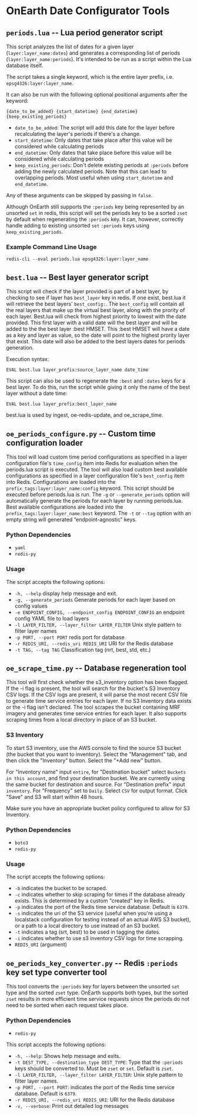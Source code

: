 # OnEarth Date Configurator Tools

## `periods.lua` -- Lua period generator script

This script analyzes the list of dates for a given layer (`layer:layer_name:dates`) and generates a corresponding list of periods
(`layer:layer_name:periods`). It's intended to be run as a script within the Lua database itself.

The script takes a single keyword, which is the entire layer prefix, i.e. `epsg4326:layer:layer_name`.

It can also be run with the following optional positional arguments after the keyword:

`{date_to_be_added} {start_datetime} {end_datetime} {keep_existing_periods}`

- `date_to_be_added`: The script will add this date for the layer before recalculating the layer's periods if there's a change.
- `start_datetime`: Only dates that take place after this value will be considered while calculating periods
- `end_datetime`: Only dates that take place before this value will be considered while calculating periods
- `keep_existing_periods`: Don't delete existing periods at `:periods` before adding the newly calculated periods. Note that this can lead to overlapping periods. Most useful when using `start_datetime` and `end_datetime`.

Any of these arguments can be skipped by passing in `false`.

Although OnEarth still supports the `:periods` key being represented by an unsorted `set` in redis, this script will set the periods key to be a sorted `zset` by default when regenerating the `:periods` key. It can, however, correctly handle adding to existing unsorted `set` `:periods` keys using `keep_existing_periods`.

### Example Command Line Usage

`redis-cli --eval periods.lua epsg4326:layer:layer_name`

## `best.lua` -- Best layer generator script

This script will check if the layer provided is part of a best layer, by checking to see if layer has `best_layer` key in redis. If one exist, best.lua it will retrieve the best layers' `best_config:`. The `best_config` will contain all the real layers that make up the virtual best layer, along with the prority of each layer. Best.lua will check from highest priority to lowest with the date provided. This first layer with a valid date will the best layer and will be added to the the best layer :best HMSET. This :best HMSET will have a date as a key and layer as value, so the date will point to the highest prority layer that exist. This date will also be added to the best layers dates for periods generation.   

Execution syntax:

```EVAL best.lua layer_prefix:source_layer_name date_time```

This script can also be used to regenerate the `:best` and `:dates` keys for a best layer. To do this, run the script while giving it only the name of the best layer without a date time:

```EVAL best.lua layer_prefix:best_layer_name```

best.lua is used by ingest, oe-redis-update, and oe_scrape_time.

## `oe_periods_configure.py` -- Custom time configuration loader

This tool will load custom time period configurations as specified in a layer configuration file's `time_config` item into Redis for evaluation when the periods.lua script is executed. The tool will also load custom best available configurations as specified in a layer configuration file's `best_config` item into Redis.
Configurations are loaded into the `prefix_tags:layer:layer_name:config` keyword. This script should be executed before periods.lua is run.
The `-g` or `--generate_periods` option will automatically generate the periods for each layer by running periods.lua.
Best available configurations are loaded into the `prefix_tags:layer:layer_name:best` keyword. The `-t` or `--tag` option with an empty string will generated “endpoint-agnostic” keys. 

### Python Dependencies

- `yaml`
- `redis-py`

### Usage

The script accepts the following options:

- `-h, --help` display help message and exit.
- `-g, --generate_periods` Generate periods for each layer based on config values
- `-e ENDPOINT_CONFIG, --endpoint_config ENDPOINT_CONFIG` an endpoint config YAML file to load layers
- `-l LAYER_FILTER, --layer_filter LAYER_FILTER` Unix style pattern to filter layer names
- `-p PORT, --port PORT` redis port for database
- `-r REDIS_URI, --redis_uri REDIS_URI` URI for the Redis database
- `-t TAG, --tag TAG` Classification tag (nrt, best, std, etc.)

## `oe_scrape_time.py` -- Database regeneration tool

This tool will first check whether the s3_inventory option has been flagged. If the -i flag is present, the tool will search for the bucket's S3 Inventory CSV logs. If the CSV logs are present, it will parse the most recent CSV file to generate time service entries for each layer. If no S3 Inventory data exists or the -i flag isn't declared. The tool scrapes the bucket containing MRF imagery and generates time service entries for each layer. It also supports scraping times from a local directory in place of an S3 bucket.

### S3 Inventory

To start S3 inventory, use the AWS console to find the source S3 bucket (the bucket that you want to inventory). Select the "Management" tab, and then click the "Inventory" button. Select the "+Add new" button.

For "Inventory name" input `entire`, for "Destination bucket" select `Buckets in this account`, and find your destination bucket. We are currently using the same bucket for destination and source. For "Destination prefix" input `inventory`. For "Frequency" set to `Daily`. Select `CSV` for output format. Click "Save" and S3 will start within 48 hours.

Make sure you have an appropriate bucket policy configured to allow for S3 Inventory.

### Python Dependencies

- `boto3`
- `redis-py`

### Usage

The script accepts the following options:

- `-b` indicates the bucket to be scraped.
- `-c` indicates whether to skip scraping for times if the database already exists. This is determined by a custom "created" key in Redis. 
- `-p` indicates the port of the Redis time service database. Default is `6379`.
- `-s` indicates the uri of the S3 service (useful when you're using a localstack configuration for testing instead of an actual AWS S3 bucket), or a path to a local directory to use instead of an S3 bucket.
- `-t` indicates a tag (srt, best) to be used in tagging the dates.
- `-i` indicates whether to use s3 inventory CSV logs for time scrapping.
- `REDIS_URI` (argument)


## `oe_periods_key_converter.py` -- Redis `:periods` key set type converter tool

This tool converts the `:periods` key for layers between the unsorted `set` type and the sorted `zset` type. OnEarth supports both types, but the sorted `zset` results in more efficient time service requests since the periods do not need to be sorted when each request takes place.

### Python Dependencies

- `redis-py`

This script accepts the following options:

- `-h, --help`: Shows help message and exits.
- `-t DEST_TYPE, --destination_type DEST_TYPE`: Type that the `:periods` keys should be converted to. Must be `zset` or `set`. Default is `zset`.
- `-l LAYER_FILTER, --layer_filter LAYER_FILTER`: Unix style pattern to filter layer names.
- `-p PORT, --port PORT`: indicates the port of the Redis time service database. Default is `6379`.
- `-r REDIS_URI, --redis_uri REDIS_URI`: URI for the Redis database
- `-v, --verbose`: Print out detailed log messages
